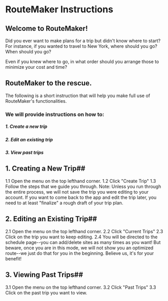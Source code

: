 # RouteMaker Instructions

## Welcome to RouteMaker!
Did you ever want to make plans for a trip but
didn't know where to start?
For instance, if you wanted to travel to New York, 
where should you go? When should you go?

Even if you knew where to go, in what order should you arrange
those to minimize your cost and time?

## RouteMaker to the rescue.

The following is a short instruction that will help you make full
use of RouteMaker's functionalities.

### We will provide instructions on how to:
##### 1. Create a new trip #####
##### 2. Edit an existing trip #####
##### 3. View past trips #####

## 1. Creating a New Trip##
1.1 Open the menu on the top lefthand corner.
1.2 Click "Create Trip"
1.3 Follow the steps that we guide you through.
Note: Unless you run through the entire process, we will not save
the trip you were editing to your account. If you want to come back
to the app and edit the trip later, you need to at least "finalize"
a rough draft of your trip plan.

## 2. Editing an Existing Trip##
2.1 Open the menu on the top lefthand corner.
2.2 Click "Current Trips"
2.3 Click on the trip you want to keep editing.
2.4 You will be directed to the schedule page--you can add/delete 
sites as many times as you want! But beware, once you are in this 
mode, we will not show you an optimized route--we just do that for
you in the beginning. Believe us, it's for your benefit! 

## 3. Viewing Past Trips##
3.1 Open the menu on the top lefthand corner.
3.2 Click "Past Trips"
3.3 Click on the past trip you want to view.



